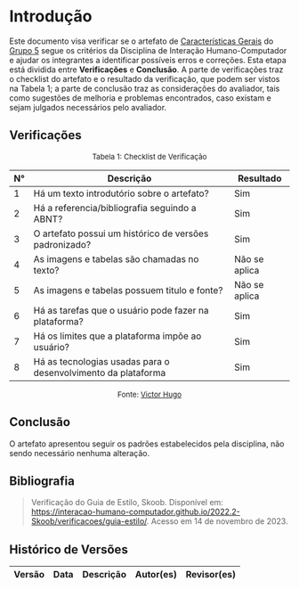 # Introdução 

Este documento visa verificar se o artefato de [Características Gerais]() do [Grupo 5]() segue os critérios da Disciplina de Interação Humano-Computador e ajudar os integrantes a identificar possíveis erros e correções. Esta etapa está dividida entre **Verificações** e **Conclusão**. A parte de verificações traz o checklist do artefato e o resultado da verificação, que podem ser vistos na Tabela 1; a parte de conclusão traz as considerações do avaliador, tais como sugestões de melhoria e problemas encontrados, caso existam e sejam julgados necessários pelo avaliador.


## Verificações

<center>

<font size="2"><p style="text-align: center">Tabela 1: Checklist de Verificação</p></font>


| N° | Descrição | Resultado |
| -- | --------- | --------- |
| 1  | Há um texto introdutório sobre o artefato?| Sim |
| 2  | Há a referencia/bibliografia seguindo a ABNT? | Sim |
| 3  | O artefato possui um histórico de versões padronizado? | Sim |
| 4  | As imagens e tabelas são chamadas no texto? | Não se aplica |
| 5  | As imagens e tabelas possuem titulo e fonte? | Não se aplica |
| 6  | Há as tarefas que o usuário pode fazer na plataforma? | Sim |
| 7  | Há os limites que a plataforma impõe ao usuário? | Sim |
| 8  | Há as tecnologias usadas para o desenvolvimento da plataforma | Sim |

<font size="2"><p style="text-align: center">Fonte: [Victor Hugo](https://github.com/ViictorHugoo)</p></font>

</center>

## Conclusão 

O artefato apresentou seguir os padrões estabelecidos pela disciplina, não sendo necessário nenhuma alteração.

## Bibliografia
> Verificação do Guia de Estilo, Skoob. Disponível em: <https://interacao-humano-computador.github.io/2022.2-Skoob/verificacoes/guia-estilo/>. Acesso em 14 de novembro de 2023.

## Histórico de Versões

| Versão | Data | Descrição | Autor(es) | Revisor(es) |
| ------ | ---- | --------- | --------- | ----------- |